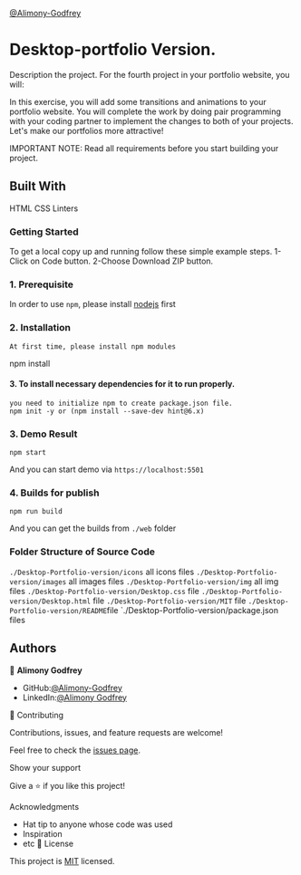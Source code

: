 [@Alimony-Godfrey](https://github.com/Godfrey-Alimony)

# Desktop-portfolio Version.

Description the project.
For the fourth project in your portfolio website, you will:

In this exercise, you will add some transitions and animations to your portfolio website. You will complete the work by doing pair programming with your coding partner to implement the changes to both of your projects. Let's make our portfolios more attractive!

IMPORTANT NOTE: Read all requirements before you start building your project.

## Built With

HTML
CSS
Linters

### Getting Started

To get a local copy up and running follow these simple example steps. 1-Click on Code button. 2-Choose Download ZIP button.

### 1. Prerequisite

In order to use `npm`, please install [nodejs](https://nodejs.org/en/download/) first

### 2. Installation

```
At first time, please install npm modules
```

npm install

#### 3. To install necessary dependencies for it to run properly.

```
you need to initialize npm to create package.json file.
npm init -y or (npm install --save-dev hint@6.x)
```

### 3. Demo Result

```
npm start
```

And you can start demo via `https://localhost:5501`

### 4. Builds for publish

```
npm run build

```

And you can get the builds from `./web` folder

### Folder Structure of Source Code

`./Desktop-Portfolio-version/icons` all icons files
`./Desktop-Portfolio-version/images` all images files
`./Desktop-Portfolio-version/img` all img files
`./Desktop-Portfolio-version/Desktop.css` file
`./Desktop-Portfolio-version/Desktop.html` file
`./Desktop-Portfolio-version/MIT` file
`./Desktop-Portfolio-version/README`file
`./Desktop-Portfolio-version/package.json files

## Authors

👤 **Alimony Godfrey**

- GitHub:[@Alimony-Godfrey](https://github.com/Godfrey-Alimony)
- LinkedIn:[@Alimony Godfrey](https://www.linkedin.com/in/alimony-godfrey-8aba3136)

🤝 Contributing

Contributions, issues, and feature requests are welcome!

Feel free to check the [issues page](../../issues/).

Show your support

Give a ⭐️ if you like this project!

Acknowledgments

- Hat tip to anyone whose code was used
- Inspiration
- etc
  📝 License

This project is [MIT](./MIT.md) licensed.

```

```
